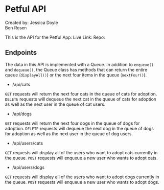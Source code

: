 # Petful API

Created by:
Jessica Doyle  
Ben Rosen

This is the API for the Petful App:
Live Link:
Repo:

## Endpoints

The data in this API is implemented with a Queue. In addition to `enqueue()` and `dequeue()`, the Queue class has methods that can return the entire queue (`displayAll()`) or the next four items in the queue (`nextFour()`).

- /api/cats

`GET` requests will return the next four cats in the queue of cats for adoption.
`DELETE` requests will dequeue the next cat in the queue of cats for adoption as well as the next user in the queue of cat users.

- /api/dogs

`GET` requests will return the next four dogs in the queue of dogs for adoption.
`DELETE` requests will dequeue the next dog in the queue of dogs for adoption as well as the next user in the queue of dog users.

- /api/users/cats

`GET` requests will display all of the users who want to adopt cats currently in the queue.
`POST` requests will enqueue a new user who wants to adopt cats.

- /api/users/dogs

`GET` requests will display all of the users who want to adopt dogs currently in the queue.
`POST` requests will enqueue a new user who wants to adopt dogs.
